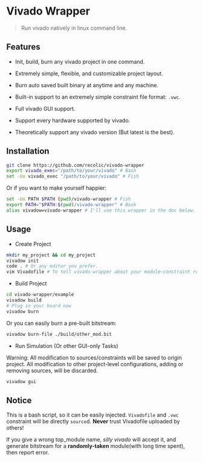 # Vivado Wrapper

> Run vivado natively in linux command line.

## Features

- Init, build, burn any vivado project in one command.

- Extremely simple, flexible, and customizable project layout.

- Burn auto saved built binary at anytime and any machine.

- Built-in support to an extremely simple constraint file format: `.vwc`.

- Full vivado GUI support.

- Support every hardware supported by vivado. 

- Theoretically support any vivado version (But latest is the best).

## Installation

```sh
git clone https://github.com/recolic/vivado-wrapper
export vivado_exec="/path/to/your/vivado" # Bash
set -Ux vivado_exec "/path/to/your/vivado" # Fish
```

Or if you want to make yourself happier:

```sh
set -Ux PATH $PATH (pwd)/vivado-wrapper # Fish
export PATH="$PATH:$(pwd)/vivado-wrapper" # Bash
alias vivadow=vivado-wrapper # I'll use this wrapper in the doc below.
```

## Usage

- Create Project

```sh
mkdir my_project && cd my_project
vivadow init
code . # Or any editor you prefer.
vim Vivadofile # To tell vivado-wrapper about your module~constraint relationship, threads, board, etc.
```

- Build Project

```sh
cd vivado-wrapper/example
vivadow build
# Plug in your board now
vivadow burn
```

Or you can easily burn a pre-built bitstream:

```sh
vivadow burn-file ./build/other_mod.bit
```

- Run Simulation (Or other GUI-only Tasks)

Warning: All modification to sources/constraints will be saved to origin project. All modification to other project-level configurations, adding or removing sources, will be discarded.

```sh
vivadow gui
```

## Notice

This is a bash script, so it can be easily injected. `Vivadofile` and `.vwc` constraint will be directly `source`d. **Never** trust Vivadofile uploaded by others!

If you give a wrong top\_module name, *silly vivado* will accept it, and generate bitstream for a **randomly-taken** module(with long time spent), then report error.
